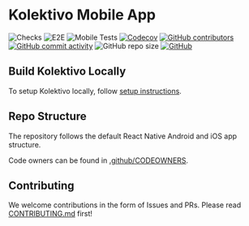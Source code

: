 # Kolektivo Mobile App

![Checks](https://github.com/zed-io/kolektivo/actions/workflows/check.yml/badge.svg)
![E2E](https://github.com/zed-io/kolektivo/actions/workflows/e2e-main.yml/badge.svg)
![Mobile Tests](https://github.com/zed-io/kolektivo/actions/workflows/test.yml/badge.svg)
[![Codecov](https://img.shields.io/codecov/c/github/zed-io/kolektivo)](https://codecov.io/gh/zed-io/kolektivo)
[![GitHub contributors](https://img.shields.io/github/contributors/zed-io/kolektivo)](https://github.com/zed-io/kolektivo/graphs/contributors)
[![GitHub commit activity](https://img.shields.io/github/commit-activity/w/zed-io/kolektivo)](https://github.com/zed-io/kolektivo/graphs/contributors)
![GitHub repo size](https://img.shields.io/github/repo-size/zed-io/kolektivo)
[![GitHub](https://img.shields.io/github/license/zed-io/kolektivo?color=blue)](https://github.com/zed-io/kolektivo/blob/kolektivo/LICENSE)

## Build Kolektivo Locally

To setup Kolektivo locally, follow [setup instructions](./WALLET.md).

## Repo Structure

The repository follows the default React Native Android and iOS app structure.

Code owners can be found in [.github/CODEOWNERS](.github/CODEOWNERS).

## Contributing

We welcome contributions in the form of Issues and PRs. Please read [CONTRIBUTING.md](CONTRIBUTING.md) first!
